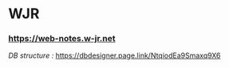 # **WJR**

### https://web-notes.w-jr.net



_DB structure :_
https://dbdesigner.page.link/NtqiodEa9Smaxq9X6



